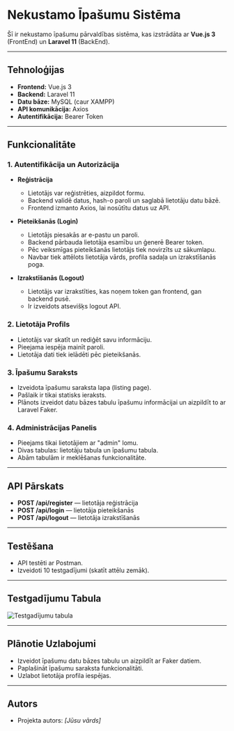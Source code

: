 # Nekustamo Īpašumu Sistēma

Šī ir nekustamo īpašumu pārvaldības sistēma, kas izstrādāta ar **Vue.js 3** (FrontEnd) un **Laravel 11** (BackEnd).

---

## Tehnoloģijas

- **Frontend:** Vue.js 3
- **Backend:** Laravel 11
- **Datu bāze:** MySQL (caur XAMPP)
- **API komunikācija:** Axios
- **Autentifikācija:** Bearer Token

---

## Funkcionalitāte

### 1. Autentifikācija un Autorizācija

- **Reģistrācija**
  - Lietotājs var reģistrēties, aizpildot formu.
  - Backend validē datus, hash-o paroli un saglabā lietotāju datu bāzē.
  - Frontend izmanto Axios, lai nosūtītu datus uz API.

- **Pieteikšanās (Login)**
  - Lietotājs piesakās ar e-pastu un paroli.
  - Backend pārbauda lietotāja esamību un ģenerē Bearer token.
  - Pēc veiksmīgas pieteikšanās lietotājs tiek novirzīts uz sākumlapu.
  - Navbar tiek attēlots lietotāja vārds, profila sadaļa un izrakstīšanās poga.

- **Izrakstīšanās (Logout)**
  - Lietotājs var izrakstīties, kas noņem token gan frontend, gan backend pusē.
  - Ir izveidots atsevišķs logout API.

### 2. Lietotāja Profils

- Lietotājs var skatīt un rediģēt savu informāciju.
- Pieejama iespēja mainīt paroli.
- Lietotāja dati tiek ielādēti pēc pieteikšanās.

### 3. Īpašumu Saraksts

- Izveidota īpašumu saraksta lapa (listing page).
- Pašlaik ir tikai statisks ieraksts.
- Plānots izveidot datu bāzes tabulu īpašumu informācijai un aizpildīt to ar Laravel Faker.

### 4. Administrācijas Panelis

- Pieejams tikai lietotājiem ar "admin" lomu.
- Divas tabulas: lietotāju tabula un īpašumu tabula.
- Abām tabulām ir meklēšanas funkcionalitāte.

---

## API Pārskats

- **POST /api/register** — lietotāja reģistrācija
- **POST /api/login** — lietotāja pieteikšanās
- **POST /api/logout** — lietotāja izrakstīšanās

---

## Testēšana

- API testēti ar Postman.
- Izveidoti 10 testgadījumi (skatīt attēlu zemāk).

---

## Testgadījumu Tabula

![Testgadījumu tabula](https://github.com/user-attachments/assets/0dcda2d6-304c-48e0-b775-e8ba0f256108)

---

## Plānotie Uzlabojumi

- Izveidot īpašumu datu bāzes tabulu un aizpildīt ar Faker datiem.
- Paplašināt īpašumu saraksta funkcionalitāti.
- Uzlabot lietotāja profila iespējas.

---

## Autors

- Projekta autors: *[Jūsu vārds]*


